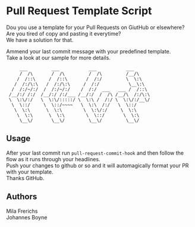 # Pull Request Template Script

Dou you use a template for your Pull Requests on GiutHub or elsewhere?  
Are you tired of copy and pasting it everytime?  
We have a solution for that.

Ammend your last commit message with your predefined template.  
Take a look at our sample for more details.

```
     ___         ___           ___           ___     
     /  /\       /  /\         /  /\         /__/\    
    /  /::\     /  /::\       /  /:/         \  \:\   
   /  /:/\:\   /  /:/\:\     /  /:/           \__\:\  
  /  /:/~/:/  /  /:/~/:/    /  /:/  ___   ___ /  /::\ 
 /__/:/ /:/  /__/:/ /:/___ /__/:/  /  /\ /__/\  /:/\:\
 \  \:\/:/   \  \:\/:::::/ \  \:\ /  /:/ \  \:\/:/__\/
  \  \::/     \  \::/~~~~   \  \:\  /:/   \  \::/     
   \  \:\      \  \:\        \  \:\/:/     \  \:\     
    \  \:\      \  \:\        \  \::/       \  \:\    
     \__\/       \__\/         \__\/         \__\/    
````

## Usage 
After your last commit run ````pull-request-commit-hook```` and then
follow the flow as it runs through your headlines.  
Push your changes to github or so and it will automagically format your
PR with your template.   
Thanks GitHub.
## Authors

Mila Frerichs  
Johannes Boyne
